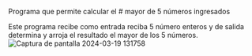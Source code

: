Programa que permite calcular el # mayor de 5 números ingresados

Este programa recibe como entrada reciba 5 número enteros y de salida determina y arroja el resultado el mayor de los 5 números.
![Captura de pantalla 2024-03-19 131758](https://github.com/lufe95w3/Ejercicio-determinar-el-mayor-de-5-numeros/assets/164062615/7009c488-fd59-43f4-a70a-3b96cc24960a)
